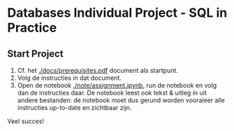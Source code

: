 Databases Individual Project - SQL in Practice
==============================================

Start Project
-------------

1. Cf. het [./docs/prerequisites.pdf](./docs/prerequisites.pdf) document als startpunt.
2. Volg de instructies in dat document.
3. Open de notebook [./note/assignment.ipynb](./note/assignment.ipynb), run de notebook en volg dan de instructies daar. De notebook leest ook tekst & uitleg in uit andere bestanden: de notebook moet dus gerund worden vooraleer alle instructies up-to-date en zichtbaar zijn.

Veel succes!
